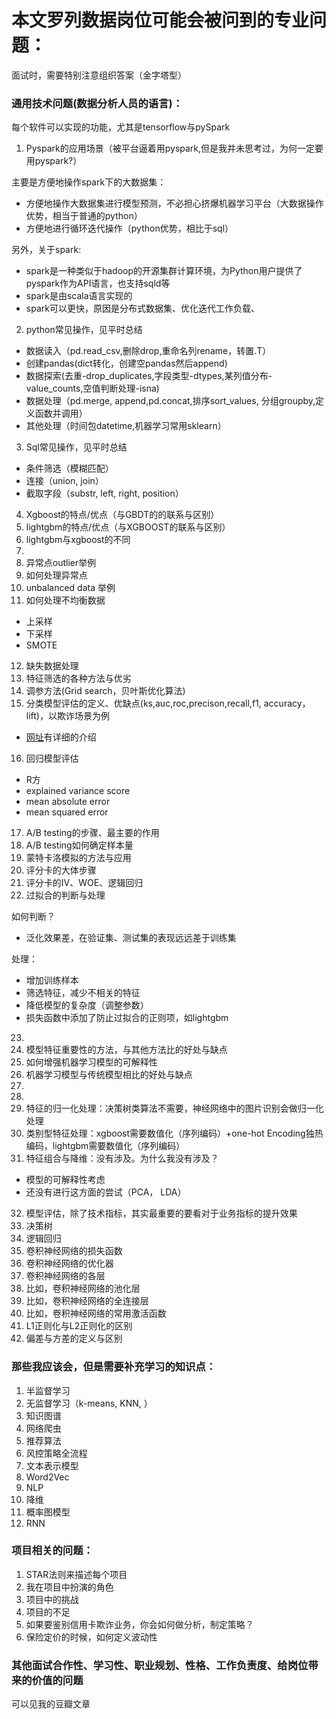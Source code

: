 # 本文罗列数据岗位可能会被问到的专业问题：

面试时，需要特别注意组织答案（金字塔型）

### 通用技术问题(数据分析人员的语言)：
每个软件可以实现的功能，尤其是tensorflow与pySpark
1. Pyspark的应用场景（被平台逼着用pyspark,但是我并未思考过，为何一定要用pyspark?）

主要是方便地操作spark下的大数据集：
- 方便地操作大数据集进行模型预测，不必担心挤爆机器学习平台（大数据操作优势，相当于普通的python）
- 方便地进行循环迭代操作（python优势，相比于sql）

另外，关于spark:
- spark是一种类似于hadoop的开源集群计算环境，为Python用户提供了pyspark作为API语言，也支持sqld等
- spark是由scala语言实现的
- spark可以更快，原因是分布式数据集、优化迭代工作负载、
   
2. python常见操作，见平时总结
- 数据读入（pd.read_csv,删除drop,重命名列rename，转置.T）
- 创建pandas(dict转化，创建空pandas然后append)
- 数据探索(去重-drop_duplicates,字段类型-dtypes,某列值分布-value_counts,空值判断处理-isna)
- 数据处理（pd.merge, append,pd.concat,排序sort_values, 分组groupby,定义函数并调用）
- 其他处理（时间包datetime,机器学习常用sklearn）

3. Sql常见操作，见平时总结
- 条件筛选（模糊匹配）
- 连接（union, join）
- 截取字段（substr, left, right, position）


4. Xgboost的特点/优点（与GBDT的的联系与区别）
5. lightgbm的特点/优点（与XGBOOST的联系与区别）
6. lightgbm与xgboost的不同
7. 
8. 异常点outlier举例
9. 如何处理异常点
10. unbalanced data 举例
11. 如何处理不均衡数据
  - 上采样
  - 下采样
  - SMOTE
12. 缺失数据处理
13. 特征筛选的各种方法与优劣
14. 调参方法(Grid search，贝叶斯优化算法)
15. 分类模型评估的定义、优缺点(ks,auc,roc,precison,recall,f1, accuracy，lift)，以欺诈场景为例
 - [网址](https://www.6aiq.com/article/1549986548173)有详细的介绍
16. 回归模型评估
 - R方
 - explained variance score
 - mean absolute error
 - mean squared error
17. A/B testing的步骤、最主要的作用
18. A/B testing如何确定样本量
19. 蒙特卡洛模拟的方法与应用
20. 评分卡的大体步骤
21. 评分卡的IV、WOE、逻辑回归
22. 过拟合的判断与处理

如何判断？
 - 泛化效果差，在验证集、测试集的表现远远差于训练集
 
处理：
 - 增加训练样本
 - 筛选特征，减少不相关的特征
 - 降低模型的复杂度（调整参数）
 - 损失函数中添加了防止过拟合的正则项，如lightgbm

23. 
24. 模型特征重要性的方法，与其他方法比的好处与缺点
25. 如何增强机器学习模型的可解释性
26. 机器学习模型与传统模型相比的好处与缺点
27. 
28. 
29. 特征的归一化处理：决策树类算法不需要，神经网络中的图片识别会做归一化处理
30. 类别型特征处理：xgboost需要数值化（序列编码）+one-hot Encoding独热编码，lightgbm需要数值化（序列编码）
31. 特征组合与降维：没有涉及。为什么我没有涉及？
  - 模型的可解释性考虑
  - 还没有进行这方面的尝试（PCA， LDA）
32. 模型评估，除了技术指标，其实最重要的要看对于业务指标的提升效果
33. 决策树
34. 逻辑回归
35. 卷积神经网络的损失函数
36. 卷积神经网络的优化器
37. 卷积神经网络的各层
38. 比如，卷积神经网络的池化层
39. 比如，卷积神经网络的全连接层
40. 比如，卷积神经网络的常用激活函数
40. L1正则化与L2正则化的区别
41. 偏差与方差的定义与区别


### 那些我应该会，但是需要补充学习的知识点：
1. 半监督学习
2. 无监督学习（k-means, KNN, ）
3. 知识图谱
4. 网络爬虫
5. 推荐算法
6. 风控策略全流程
7. 文本表示模型
8. Word2Vec
9. NLP
10. 降维
11. 概率图模型
12. RNN


### 项目相关的问题：
1. STAR法则来描述每个项目
2. 我在项目中扮演的角色
3. 项目中的挑战
4. 项目的不足
5. 如果要鉴别信用卡欺诈业务，你会如何做分析，制定策略？
6. 保险定价的时候，如何定义波动性


### 其他面试合作性、学习性、职业规划、性格、工作负责度、给岗位带来的价值的问题
可以见我的豆瓣文章
